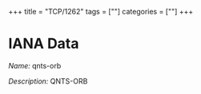 +++
title = "TCP/1262"
tags = [""]
categories = [""]
+++

# IANA Data

_Name:_ qnts-orb

_Description:_ QNTS-ORB

